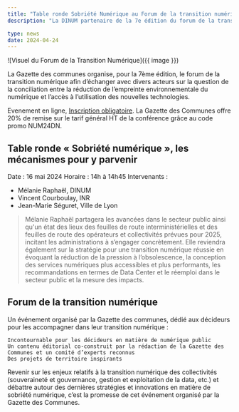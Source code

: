```yaml
---
title: "Table ronde Sobriété Numérique au Forum de la transition numérique"
description: "La DINUM partenaire de la 7e édition du forum de la transition numérique. La Gazette des communes organise, pour la 7ème édition, le forum de la transition numérique afin d’échanger avec divers acteurs sur la question de la conciliation entre la réduction de l’empreinte environnementale du numérique et l’accès à l’utilisation des nouvelles technologies."

type: news
date: 2024-04-24
---
```

<!-- image: /img/posts/ForumTransitionNumerique2024/ForumTransitionNumerique2024.webp -->
![Visuel du Forum de la Transition Numérique]({{ image }})

La Gazette des communes organise, pour la 7ème édition, le forum de la transition numérique afin d’échanger avec divers acteurs sur la question de la conciliation entre la réduction de l’empreinte environnementale du numérique et l’accès à l’utilisation des nouvelles technologies.

Evenement en ligne, [Inscription obligatoire](https://forum-transition-numerique.eventmaker.io/fr/inscription).
La Gazette des Communes offre 20% de remise sur le tarif général HT de la conférence grâce au code promo NUM24DN.

## Table ronde « Sobriété numérique », les mécanismes pour y parvenir

Date : 16 mai 2024
Horaire : 14h à 14h45
Intervenants :
* Mélanie Raphaël, DINUM
* Vincent Courboulay, INR
* Jean-Marie Séguret, Ville de Lyon

> Mélanie Raphaël partagera les avancées dans le secteur public ainsi qu'un état des lieux des feuilles de route interministérielles et des feuilles de route des opérateurs et collectivités prévues pour 2025, incitant les administrations à s’engager concrètement. Elle reviendra également sur la stratégie pour une transition numérique réussie en évoquant la réduction de la pression à l’obsolescence, la conception des services numériques plus accessibles et plus performants, les recommandations en termes de Data Center et le réemploi dans le secteur public et la mesure des impacts.

## Forum de la transition numérique
Un événement organisé par la Gazette des communes, dédié aux décideurs pour les accompagner dans leur transition numérique :

    Incontournable pour les décideurs en matière de numérique public
    Un contenu éditorial co-construit par la rédaction de la Gazette des Communes et un comité d’experts reconnus
    Des projets de territoire inspirants

Revenir sur les enjeux relatifs à la transition numérique des collectivités (souveraineté et gouvernance, gestion et exploitation de la data, etc.) et débattre autour des dernières stratégies et innovations en matière de sobriété numérique, c’est la promesse de cet événement organisé par la Gazette des Communes.
